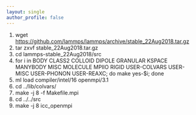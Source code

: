 ```yaml
---
layout: single
author_profile: false
---
```


1. wget https://github.com/lammps/lammps/archive/stable_22Aug2018.tar.gz
1. tar zxvf stable_22Aug2018.tar.gz
1. cd lammps-stable_22Aug2018/src
1. for i in BODY CLASS2 COLLOID DIPOLE GRANULAR KSPACE MANYBODY MISC MOLECULE MPIIO RIGID USER-COLVARS USER-MISC USER-PHONON USER-REAXC; do make yes-$i; done
1. ml load compiler/intel/16 openmpi/3.1
1. cd ../lib/colvars/
1. make -j 8 -f Makefile.mpi
1. cd ../../src
1. make -j 8 icc_openmpi
